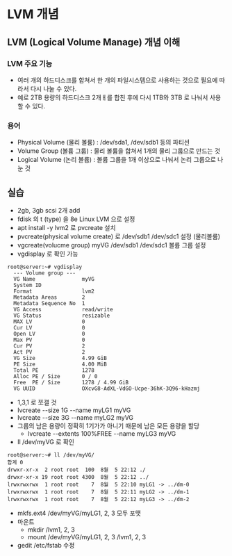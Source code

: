 # LVM 개념
## LVM (Logical Volume Manage) 개념 이해
### LVM 주요 기능
- 여러 개의 하드디스크를 합쳐서 한 개의 파일시스템으로 사용하는 것으로 필요에 따라서 다시 나눌 수 있다.
- 예로 2TB 용량의 하드디스크 2개ㅐ를 합친 후에 다시 1TB와 3TB 로 나눠서 사용할 수 있다.

### 용어
- Physical Volume (물리 볼륨) : /dev/sda1, /dev/sdb1 등의 파티션
- Volume Group (볼륨 그룹) : 물리 볼륨을 합쳐서 1개의 물리 그룹으로 만드는 것
- Logical Volume (논리 볼륨) : 볼륨 그룹을 1개 이상으로 나눠서 논리 그룹으로 나눈 것

## 실습
- 2gb, 3gb scsi 2개 add
- fdisk 의 t (type) 을 8e Linux LVM 으로 설정
- apt install -y lvm2 로 pvcreate 설치
- pvcreate(physical volume create) 로 /dev/sdb1 /dev/sdc1 설정 (물리볼륨)
- vgcreate(volucme group) myVG /dev/sdb1 /dev/sdc1 볼륨 그룹 설정
- vgdisplay 로 확인 가능
```
root@server:~# vgdisplay
  --- Volume group ---
  VG Name               myVG
  System ID             
  Format                lvm2
  Metadata Areas        2
  Metadata Sequence No  1
  VG Access             read/write
  VG Status             resizable
  MAX LV                0
  Cur LV                0
  Open LV               0
  Max PV                0
  Cur PV                2
  Act PV                2
  VG Size               4.99 GiB
  PE Size               4.00 MiB
  Total PE              1278
  Alloc PE / Size       0 / 0   
  Free  PE / Size       1278 / 4.99 GiB
  VG UUID               OXcvG8-AdXL-VdGO-Ucpe-36hK-3Q96-kHazmj
```
- 1,3,1 로 쪼갤 것
- lvcreate --size 1G --name myLG1 myVG
- lvcreate --size 3G --name myLG2 myVG
- 그룹의 남은 용량이 정확히 1기가가 아니기 때문에 남은 모든 용량을 할당
    - lvcreate --extents 100%FREE --name myLG3 myVG
- ll /dev/myVG 로 확인
```
root@server:~# ll /dev/myVG/
합계 0
drwxr-xr-x  2 root root  100  8월  5 22:12 ./
drwxr-xr-x 19 root root 4300  8월  5 22:12 ../
lrwxrwxrwx  1 root root    7  8월  5 22:10 myLG1 -> ../dm-0
lrwxrwxrwx  1 root root    7  8월  5 22:11 myLG2 -> ../dm-1
lrwxrwxrwx  1 root root    7  8월  5 22:12 myLG3 -> ../dm-2
```
- mkfs.ext4 /dev/myVG/myLG1, 2, 3 모두 포맷
- 마운트
    - mkdir /lvm1, 2, 3
    - mount /dev/myVG/myLG1, 2, 3 /lvm1, 2, 3
- gedit /etc/fstab 수정
